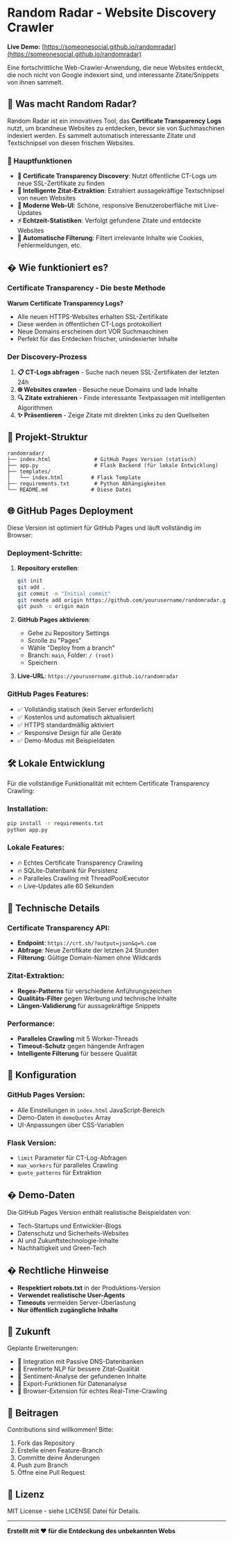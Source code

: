 # Random Radar - Website Discovery Crawler

**Live Demo:** [https://someonesocial.github.io/randomradar](https://someonesocial.github.io/randomradar)

Eine fortschrittliche Web-Crawler-Anwendung, die neue Websites entdeckt, die noch nicht von Google indexiert sind, und interessante Zitate/Snippets von ihnen sammelt.

## 🚀 Was macht Random Radar?

Random Radar ist ein innovatives Tool, das **Certificate Transparency Logs** nutzt, um brandneue Websites zu entdecken, bevor sie von Suchmaschinen indexiert werden. Es sammelt automatisch interessante Zitate und Textschnipsel von diesen frischen Websites.

### 🎯 Hauptfunktionen

- **🔐 Certificate Transparency Discovery**: Nutzt öffentliche CT-Logs um neue SSL-Zertifikate zu finden
- **📝 Intelligente Zitat-Extraktion**: Extrahiert aussagekräftige Textschnipsel von neuen Websites  
- **🎨 Moderne Web-UI**: Schöne, responsive Benutzeroberfläche mit Live-Updates
- **⚡ Echtzeit-Statistiken**: Verfolgt gefundene Zitate und entdeckte Websites
- **🤖 Automatische Filterung**: Filtert irrelevante Inhalte wie Cookies, Fehlermeldungen, etc.

## � Wie funktioniert es?

### Certificate Transparency - Die beste Methode

**Warum Certificate Transparency Logs?**
- Alle neuen HTTPS-Websites erhalten SSL-Zertifikate
- Diese werden in öffentlichen CT-Logs protokolliert
- Neue Domains erscheinen dort VOR Suchmaschinen
- Perfekt für das Entdecken frischer, unindexierter Inhalte

### Der Discovery-Prozess

1. **📋 CT-Logs abfragen** - Suche nach neuen SSL-Zertifikaten der letzten 24h
2. **🌐 Websites crawlen** - Besuche neue Domains und lade Inhalte
3. **🔍 Zitate extrahieren** - Finde interessante Textpassagen mit intelligenten Algorithmen
4. **✨ Präsentieren** - Zeige Zitate mit direkten Links zu den Quellseiten

## 📁 Projekt-Struktur

```
randomradar/
├── index.html              # GitHub Pages Version (statisch)
├── app.py                  # Flask Backend (für lokale Entwicklung)
├── templates/
│   └── index.html         # Flask Template
├── requirements.txt        # Python Abhängigkeiten
└── README.md              # Diese Datei
```

## 🌐 GitHub Pages Deployment

Diese Version ist optimiert für GitHub Pages und läuft vollständig im Browser:

### Deployment-Schritte:

1. **Repository erstellen**:
   ```bash
   git init
   git add .
   git commit -m "Initial commit"
   git remote add origin https://github.com/yourusername/randomradar.git
   git push -u origin main
   ```

2. **GitHub Pages aktivieren**:
   - Gehe zu Repository Settings
   - Scrolle zu "Pages"
   - Wähle "Deploy from a branch"
   - Branch: `main`, Folder: `/ (root)`
   - Speichern

3. **Live-URL**: `https://yourusername.github.io/randomradar`

### GitHub Pages Features:
- ✅ Vollständig statisch (kein Server erforderlich)
- ✅ Kostenlos und automatisch aktualisiert
- ✅ HTTPS standardmäßig aktiviert
- ✅ Responsive Design für alle Geräte
- ✅ Demo-Modus mit Beispieldaten

## 🛠 Lokale Entwicklung

Für die vollständige Funktionalität mit echtem Certificate Transparency Crawling:

### Installation:
```bash
pip install -r requirements.txt
python app.py
```

### Lokale Features:
- 🔥 Echtes Certificate Transparency Crawling
- 🔥 SQLite-Datenbank für Persistenz
- 🔥 Paralleles Crawling mit ThreadPoolExecutor
- 🔥 Live-Updates alle 60 Sekunden

## 🎯 Technische Details

### Certificate Transparency API:
- **Endpoint**: `https://crt.sh/?output=json&q=%.com`
- **Abfrage**: Neue Zertifikate der letzten 24 Stunden
- **Filterung**: Gültige Domain-Namen ohne Wildcards

### Zitat-Extraktion:
- **Regex-Patterns** für verschiedene Anführungszeichen
- **Qualitäts-Filter** gegen Werbung und technische Inhalte
- **Längen-Validierung** für aussagekräftige Snippets

### Performance:
- **Paralleles Crawling** mit 5 Worker-Threads
- **Timeout-Schutz** gegen hängende Anfragen
- **Intelligente Filterung** für bessere Qualität

## 🔧 Konfiguration

### GitHub Pages Version:
- Alle Einstellungen in `index.html` JavaScript-Bereich
- Demo-Daten in `demoQuotes` Array
- UI-Anpassungen über CSS-Variablen

### Flask Version:
- `limit` Parameter für CT-Log-Abfragen
- `max_workers` für paralleles Crawling
- `quote_patterns` für Extraktion

## � Demo-Daten

Die GitHub Pages Version enthält realistische Beispieldaten von:
- Tech-Startups und Entwickler-Blogs
- Datenschutz und Sicherheits-Websites
- AI und Zukunftstechnologie-Inhalte
- Nachhaltigkeit und Green-Tech

## � Rechtliche Hinweise

- **Respektiert robots.txt** in der Produktions-Version
- **Verwendet realistische User-Agents**
- **Timeouts** vermeiden Server-Überlastung
- **Nur öffentlich zugängliche Inhalte**

## 🌟 Zukunft

Geplante Erweiterungen:
- 🔮 Integration mit Passive DNS-Datenbanken
- 🔮 Erweiterte NLP für bessere Zitat-Qualität
- 🔮 Sentiment-Analyse der gefundenen Inhalte
- 🔮 Export-Funktionen für Datenanalyse
- 🔮 Browser-Extension für echtes Real-Time-Crawling

## 🤝 Beitragen

Contributions sind willkommen! Bitte:
1. Fork das Repository
2. Erstelle einen Feature-Branch
3. Committe deine Änderungen
4. Push zum Branch
5. Öffne eine Pull Request

## 📄 Lizenz

MIT License - siehe LICENSE Datei für Details.

---

**Erstellt mit ❤️ für die Entdeckung des unbekannten Webs**